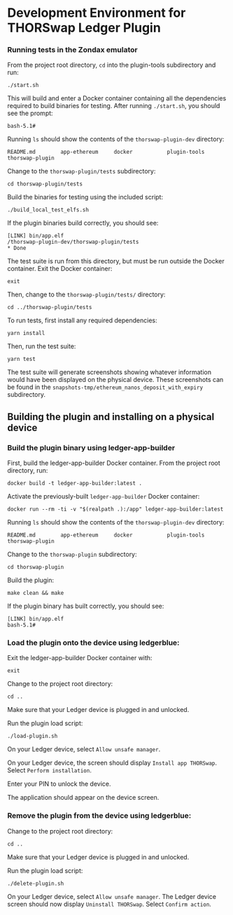 # Development Environment for THORSwap Ledger Plugin

### Running tests in the Zondax emulator

From the project root directory, `cd` into the plugin-tools subdirectory and run:

```
./start.sh
```

This will build and enter a Docker container containing all the dependencies required to build binaries for testing.
After running `./start.sh`, you should see the prompt:

```
bash-5.1#
```

Running `ls` should show the contents of the `thorswap-plugin-dev` directory:

```
README.md        app-ethereum     docker           plugin-tools     thorswap-plugin
```

Change to the `thorswap-plugin/tests` subdirectory:

```
cd thorswap-plugin/tests
```

Build the binaries for testing using the included script:

```
./build_local_test_elfs.sh
```

If the plugin binaries build correctly, you should see:

```shell
[LINK] bin/app.elf
/thorswap-plugin-dev/thorswap-plugin/tests
* Done
```

The test suite is run from this directory, but must be run outside the Docker container.
Exit the Docker container:

```
exit
```

Then, change to the `thorswap-plugin/tests/` directory:

```
cd ../thorswap-plugin/tests
```

To run tests, first install any required dependencies:

```
yarn install
```

Then, run the test suite:

```
yarn test
```

The test suite will generate screenshots showing whatever information would have been displayed on the physical device.
These screenshots can be found in the `snapshots-tmp/ethereum_nanos_deposit_with_expiry` subdirectory.

## Building the plugin and installing on a physical device

### Build the plugin binary using ledger-app-builder

First, build the ledger-app-builder Docker container.
From the project root directory, run:

```
docker build -t ledger-app-builder:latest .
```

Activate the previously-built `ledger-app-builder` Docker container:

```
docker run --rm -ti -v "$(realpath .):/app" ledger-app-builder:latest
```

Running `ls` should show the contents of the `thorswap-plugin-dev` directory:

```
README.md        app-ethereum     docker           plugin-tools     thorswap-plugin
```

Change to the `thorswap-plugin` subdirectory:

```
cd thorswap-plugin
```

Build the plugin:

```
make clean && make
```

If the plugin binary has built correctly, you should see:

```shell
[LINK] bin/app.elf
bash-5.1#
```

### Load the plugin onto the device using ledgerblue:

Exit the ledger-app-builder Docker container with:

```
exit
```

Change to the project root directory:

```
cd ..
```

Make sure that your Ledger device is plugged in and unlocked.

Run the plugin load script:

```
./load-plugin.sh
```

On your Ledger device, select `Allow unsafe manager`.

On your Ledger device, the screen should display `Install app THORSwap`. Select `Perform installation`.

Enter your PIN to unlock the device.

The application should appear on the device screen.

### Remove the plugin from the device using ledgerblue:

Change to the project root directory:

```
cd ..
```

Make sure that your Ledger device is plugged in and unlocked.

Run the plugin load script:

```
./delete-plugin.sh
```

On your Ledger device, select `Allow unsafe manager`.
The Ledger device screen should now display `Uninstall THORSwap`. Select `Confirm action`.
